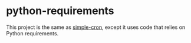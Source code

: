 # python-requirements

This project is the same as [simple-cron](../simple-cron/), except it uses code that relies on Python requirements.
